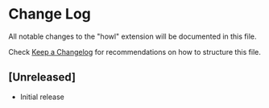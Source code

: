 # Change Log

All notable changes to the "howl" extension will be documented in this file.

Check [Keep a Changelog](http://keepachangelog.com/) for recommendations on how to structure this file.

## [Unreleased]

- Initial release
